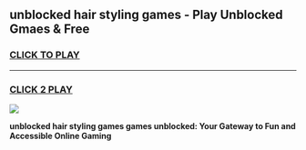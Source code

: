 
## unblocked hair styling games - Play Unblocked Gmaes & Free
<h3>
<a href="https://premium.freeplayer.one?title=unblocked_hair_styling_games&ref=19F">CLICK TO PLAY</a></h3>
<hr>

<h3>
<a href="https://premium.freeplayer.one?title=unblocked_hair_styling_games&ref=19F">CLICK 2 PLAY</a>
  
</h3>

<a href="https://premium.freeplayer.one?title=unblocked_hair_styling_games&ref=19F/"><img src="https://clearcache.store/games.png"></a>


**unblocked hair styling games games unblocked: Your Gateway to Fun and Accessible Online Gaming**
